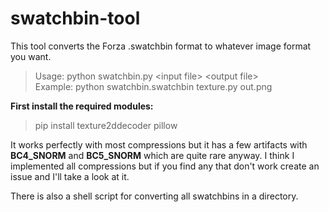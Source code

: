 # swatchbin-tool
This tool converts the Forza .swatchbin format to whatever image format you want.

>Usage: python swatchbin.py \<input file> \<output file>  
>Example: python swatchbin.swatchbin texture.py out.png

**First install the required modules:**
>pip install texture2ddecoder pillow

It works perfectly with most compressions but it has a few artifacts with **BC4_SNORM** and **BC5_SNORM** which are quite rare anyway. I think I implemented all compressions but if you find any that don't work create an issue and I'll take a look at it.  

There is also a shell script for converting all swatchbins in a directory.
